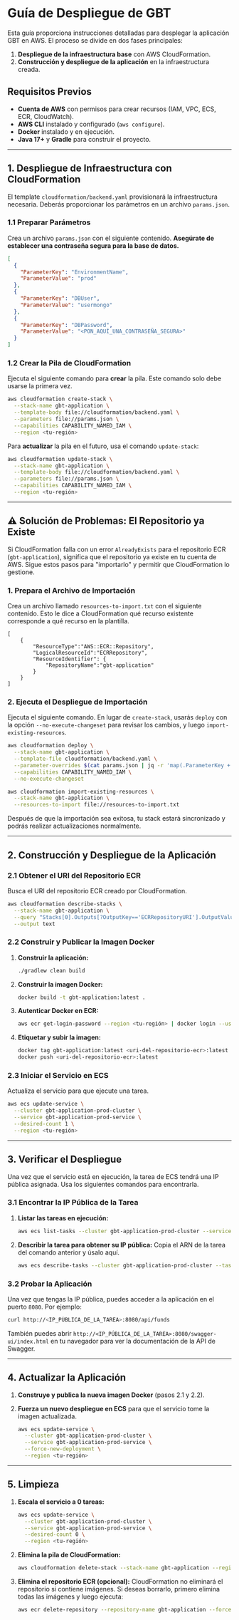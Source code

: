 # Guía de Despliegue de GBT

Esta guía proporciona instrucciones detalladas para desplegar la aplicación GBT en AWS. El proceso se divide en dos fases principales:
1.  **Despliegue de la infraestructura base** con AWS CloudFormation.
2.  **Construcción y despliegue de la aplicación** en la infraestructura creada.

## Requisitos Previos

- **Cuenta de AWS** con permisos para crear recursos (IAM, VPC, ECS, ECR, CloudWatch).
- **AWS CLI** instalado y configurado (`aws configure`).
- **Docker** instalado y en ejecución.
- **Java 17+** y **Gradle** para construir el proyecto.

---

## 1. Despliegue de Infraestructura con CloudFormation

El template `cloudformation/backend.yaml` provisionará la infraestructura necesaria. Deberás proporcionar los parámetros en un archivo `params.json`.

### 1.1 Preparar Parámetros

Crea un archivo `params.json` con el siguiente contenido. **Asegúrate de establecer una contraseña segura para la base de datos.**

```json
[
  {
    "ParameterKey": "EnvironmentName",
    "ParameterValue": "prod"
  },
  {
    "ParameterKey": "DBUser",
    "ParameterValue": "usermongo"
  },
  {
    "ParameterKey": "DBPassword",
    "ParameterValue": "<PON_AQUÍ_UNA_CONTRASEÑA_SEGURA>"
  }
]
```

### 1.2 Crear la Pila de CloudFormation

Ejecuta el siguiente comando para **crear** la pila. Este comando solo debe usarse la primera vez.

```bash
aws cloudformation create-stack \
  --stack-name gbt-application \
  --template-body file://cloudformation/backend.yaml \
  --parameters file://params.json \
  --capabilities CAPABILITY_NAMED_IAM \
  --region <tu-región>
```

Para **actualizar** la pila en el futuro, usa el comando `update-stack`:

```bash
aws cloudformation update-stack \
  --stack-name gbt-application \
  --template-body file://cloudformation/backend.yaml \
  --parameters file://params.json \
  --capabilities CAPABILITY_NAMED_IAM \
  --region <tu-región>
```

---

## ⚠️ Solución de Problemas: El Repositorio ya Existe

Si CloudFormation falla con un error `AlreadyExists` para el repositorio ECR (`gbt-application`), significa que el repositorio ya existe en tu cuenta de AWS. Sigue estos pasos para "importarlo" y permitir que CloudFormation lo gestione.

### 1. Prepara el Archivo de Importación

Crea un archivo llamado `resources-to-import.txt` con el siguiente contenido. Esto le dice a CloudFormation qué recurso existente corresponde a qué recurso en la plantilla.

```text
[
    {
        "ResourceType":"AWS::ECR::Repository",
        "LogicalResourceId":"ECRRepository",
        "ResourceIdentifier": {
            "RepositoryName":"gbt-application"
        }
    }
]
```

### 2. Ejecuta el Despliegue de Importación

Ejecuta el siguiente comando. En lugar de `create-stack`, usarás `deploy` con la opción `--no-execute-changeset` para revisar los cambios, y luego `import-existing-resources`.

```bash
aws cloudformation deploy \
  --stack-name gbt-application \
  --template-file cloudformation/backend.yaml \
  --parameter-overrides $(cat params.json | jq -r 'map(.ParameterKey + "=" + .ParameterValue) | join(" ")') \
  --capabilities CAPABILITY_NAMED_IAM \
  --no-execute-changeset

aws cloudformation import-existing-resources \
  --stack-name gbt-application \
  --resources-to-import file://resources-to-import.txt
```

Después de que la importación sea exitosa, tu stack estará sincronizado y podrás realizar actualizaciones normalmente.

---

## 2. Construcción y Despliegue de la Aplicación

### 2.1 Obtener el URI del Repositorio ECR

Busca el URI del repositorio ECR creado por CloudFormation.

```bash
aws cloudformation describe-stacks \
  --stack-name gbt-application \
  --query "Stacks[0].Outputs[?OutputKey=='ECRRepositoryURI'].OutputValue" \
  --output text
```

### 2.2 Construir y Publicar la Imagen Docker

1.  **Construir la aplicación:**
    ```bash
    ./gradlew clean build
    ```

2.  **Construir la imagen Docker:**
    ```bash
    docker build -t gbt-application:latest .
    ```

3.  **Autenticar Docker en ECR:**
    ```bash
    aws ecr get-login-password --region <tu-región> | docker login --username AWS --password-stdin <uri-del-repositorio-ecr>
    ```

4.  **Etiquetar y subir la imagen:**
    ```bash
    docker tag gbt-application:latest <uri-del-repositorio-ecr>:latest
    docker push <uri-del-repositorio-ecr>:latest
    ```

### 2.3 Iniciar el Servicio en ECS

Actualiza el servicio para que ejecute una tarea.

```bash
aws ecs update-service \
  --cluster gbt-application-prod-cluster \
  --service gbt-application-prod-service \
  --desired-count 1 \
  --region <tu-región>
```

---

## 3. Verificar el Despliegue

Una vez que el servicio está en ejecución, la tarea de ECS tendrá una IP pública asignada. Usa los siguientes comandos para encontrarla.

### 3.1 Encontrar la IP Pública de la Tarea

1.  **Listar las tareas en ejecución:**
    ```bash
    aws ecs list-tasks --cluster gbt-application-prod-cluster --service-name gbt-application-prod-service --query 'taskArns[0]' --output text --region <tu-región>
    ```

2.  **Describir la tarea para obtener su IP pública:**
    Copia el ARN de la tarea del comando anterior y úsalo aquí.
    ```bash
    aws ecs describe-tasks --cluster gbt-application-prod-cluster --tasks <ARN_DE_LA_TAREA> --query 'tasks[0].attachments[0].details[?name==`publicIPv4Address`].value' --output text --region <tu-región>
    ```

### 3.2 Probar la Aplicación

Una vez que tengas la IP pública, puedes acceder a la aplicación en el puerto `8080`. Por ejemplo:

```bash
curl http://<IP_PÚBLICA_DE_LA_TAREA>:8080/api/funds
```

También puedes abrir `http://<IP_PÚBLICA_DE_LA_TAREA>:8080/swagger-ui/index.html` en tu navegador para ver la documentación de la API de Swagger.

---

## 4. Actualizar la Aplicación

1.  **Construye y publica la nueva imagen Docker** (pasos 2.1 y 2.2).
2.  **Fuerza un nuevo despliegue en ECS** para que el servicio tome la imagen actualizada.

    ```bash
    aws ecs update-service \
      --cluster gbt-application-prod-cluster \
      --service gbt-application-prod-service \
      --force-new-deployment \
      --region <tu-región>
    ```

---

## 5. Limpieza

1.  **Escala el servicio a 0 tareas:**
    ```bash
    aws ecs update-service \
      --cluster gbt-application-prod-cluster \
      --service gbt-application-prod-service \
      --desired-count 0 \
      --region <tu-región>
    ```

2.  **Elimina la pila de CloudFormation:**
    ```bash
    aws cloudformation delete-stack --stack-name gbt-application --region <tu-región>
    ```

3.  **Elimina el repositorio ECR (opcional):**
    CloudFormation no eliminará el repositorio si contiene imágenes. Si deseas borrarlo, primero elimina todas las imágenes y luego ejecuta:
    ```bash
    aws ecr delete-repository --repository-name gbt-application --force --region <tu-región>
    ```
